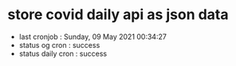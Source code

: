 # store covid daily api as json data

- last cronjob : Sunday, 09 May 2021 00:34:27
- status og cron : success
- status daily cron : success
      
      